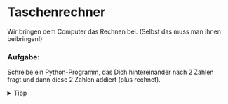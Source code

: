 # Taschenrechner

Wir bringen dem Computer das Rechnen bei. (Selbst das muss man ihnen beibringen!)

<div class="exercise-box">
  <h3>Aufgabe:</h3>
  <p>Schreibe ein Python-Programm, das Dich hintereinander nach 2 Zahlen fragt und dann diese 2 Zahlen addiert (plus rechnet).</p>
</div>

<details>

 <summary>Tipp</summary>

Für die Berechnung müssen die Daten den Datentyp _int_ (Zahl) haben. Für das Ausgeben mit `print()`, müssen die Daten den Datentyp _str_ (Wörter) haben.

```python
zahl1 = input("Zahl 1:")
zahl2 = input("Zahl 2:")

zahl1 = int(zahl1)
zahl2 = int(zahl2)

ergebnis = zahl1 + zahl2
ergebnis = str(ergebnis)

print("Das Ergebnis ist " + ergebnis)
```

Wörter und Zahlen sind **Datentypen**.

`int` steht für _integer_. Das ist englisch für _ganze Zahl_.

`str` steht für _string_. Das ist englisch für _Wort/Zeichenkette_.

</details>
